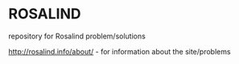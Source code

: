 # ROSALIND
repository for Rosalind problem/solutions

http://rosalind.info/about/ - for information about the site/problems
